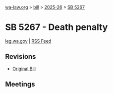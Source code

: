 [wa-law.org](/) > [bill](/bill/) > [2025-26](/bill/2025-26/) > [SB 5267](/bill/2025-26/sb/5267/)

# SB 5267 - Death penalty
[leg.wa.gov](https://app.leg.wa.gov/billsummary?BillNumber=5267&Year=2025&Initiative=false) | [RSS Feed](./rss.xml)

## Revisions
* [Original Bill](1/)

## Meetings